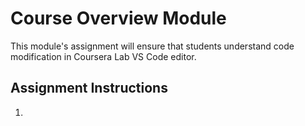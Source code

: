 # Course Overview Module
This module's assignment will ensure that students understand code modification in Coursera Lab VS Code editor.

## Assignment Instructions
1. 